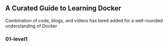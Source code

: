 ## A Curated Guide to Learning Docker
Combination of code, blogs, and videos has beed added for a well-rounded understanding of Docker



### 01-level1


